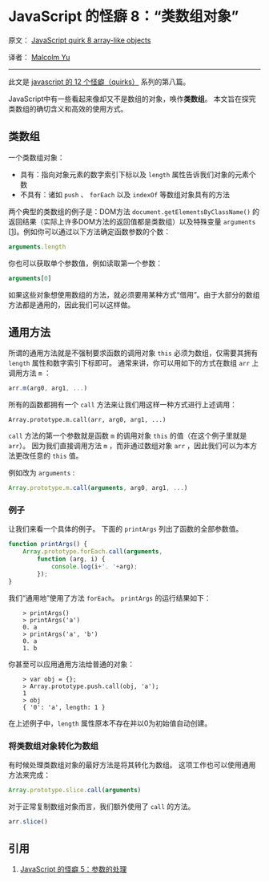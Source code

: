 JavaScript 的怪癖 8：“类数组对象”
===

原文： [JavaScript quirk 8 array-like objects](http://www.2ality.com/2013/05/quirk-array-like-objects.html)

译者： [Malcolm Yu](https://github.com/malcolmyu)

---

此文是 [javascript 的 12 个怪癖（quirks）](https://github.com/justjavac/12-javascript-quirks) 系列的第八篇。

JavaScript中有一些看起来像却又不是数组的对象，唤作**类数组**。
本文旨在探究类数组的确切含义和高效的使用方式。

## 类数组

一个类数组对象：

* 具有：指向对象元素的数字索引下标以及 `length` 属性告诉我们对象的元素个数
* 不具有：诸如 `push` 、 `forEach` 以及 `indexOf` 等数组对象具有的方法

两个典型的类数组的例子是：DOM方法 `document.getElementsByClassName()` 的返回结果（实际上许多DOM方法的返回值都是类数组）以及特殊变量 `arguments` [[1][]]。例如你可以通过以下方法确定函数参数的个数：

```javascript
arguments.length
```

你也可以获取单个参数值，例如读取第一个参数：

```javascript
arguments[0]
```

如果这些对象想使用数组的方法，就必须要用某种方式“借用”。由于大部分的数组方法都是通用的，因此我们可以这样做。

## 通用方法

所谓的通用方法就是不强制要求函数的调用对象 `this` 必须为数组，仅需要其拥有 `length` 属性和数字索引下标即可。
通常来讲，你可以用如下的方式在数组 `arr` 上调用方法 `m` ：

```javascript
arr.m(arg0, arg1, ...)
```

所有的函数都拥有一个 `call` 方法来让我们用这样一种方式进行上述调用：

```javascript
Array.prototype.m.call(arr, arg0, arg1, ...)
```

`call` 方法的第一个参数就是函数 `m` 的调用对象 `this` 的值（在这个例子里就是 `arr`）。
因为我们直接调用方法 `m` ，而非通过数组对象 `arr` ，因此我们可以为本方法更改任意的 `this` 值。

例如改为 `arguments` :

```javascript
Array.prototype.m.call(arguments, arg0, arg1, ...)
```

### 例子

让我们来看一个具体的例子。
下面的 `printArgs` 列出了函数的全部参数值。

```javascript
function printArgs() {
    Array.prototype.forEach.call(arguments,
        function (arg, i) {
            console.log(i+'. '+arg);
        });
}
```

我们“通用地”使用了方法 `forEach`。
`printArgs` 的运行结果如下：

```shell
    > printArgs()
    > printArgs('a')
    0. a
    > printArgs('a', 'b')
    0. a
    1. b
```

你甚至可以应用通用方法给普通的对象：

```shell
    > var obj = {};
    > Array.prototype.push.call(obj, 'a');
    1
    > obj
    { '0': 'a', length: 1 }
```

在上述例子中，`length` 属性原本不存在并以0为初始值自动创建。

### 将类数组对象转化为数组

有时候处理类数组对象的最好方法是将其转化为数组。
这项工作也可以使用通用方法来完成：

```javascript
Array.prototype.slice.call(arguments)
```
对于正常复制数组对象而言，我们额外使用了 `call` 的方法。

```javascript
arr.slice()
```

## 引用

1. [JavaScript 的怪癖 5：参数的处理][1]

[1]: https://github.com/justjavac/12-javascript-quirks/blob/master/cn/5-parameter-handling.md
